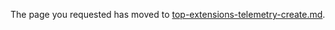 
The page you requested has moved to [top-extensions-telemetry-create.md](top-extensions-telemetry-create.md).
